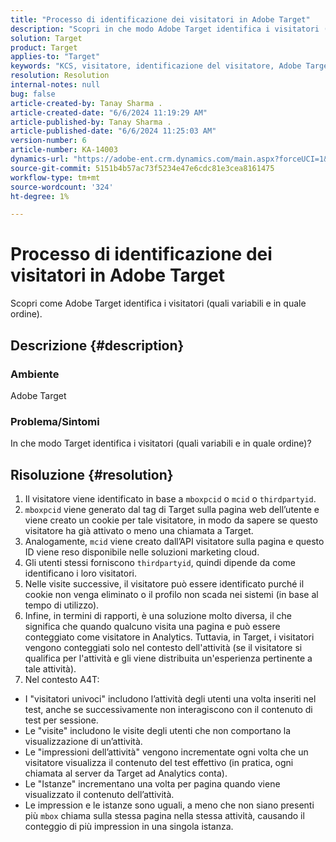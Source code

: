 ```yaml
---
title: "Processo di identificazione dei visitatori in Adobe Target"
description: "Scopri in che modo Adobe Target identifica i visitatori (quali variabili e in quale ordine)."
solution: Target
product: Target
applies-to: "Target"
keywords: "KCS, visitatore, identificazione del visitatore, Adobe Target, domande frequenti, Adobe Analytics, impression dell’attività, istanze, visitatori univoci, visite"
resolution: Resolution
internal-notes: null
bug: false
article-created-by: Tanay Sharma .
article-created-date: "6/6/2024 11:19:29 AM"
article-published-by: Tanay Sharma .
article-published-date: "6/6/2024 11:25:03 AM"
version-number: 6
article-number: KA-14003
dynamics-url: "https://adobe-ent.crm.dynamics.com/main.aspx?forceUCI=1&pagetype=entityrecord&etn=knowledgearticle&id=afaf33a3-f623-ef11-840b-6045bd0065b6"
source-git-commit: 5151b4b57ac73f5234e47e6cdc81e3cea8161475
workflow-type: tm+mt
source-wordcount: '324'
ht-degree: 1%

---
```


# Processo di identificazione dei visitatori in Adobe Target


Scopri come Adobe Target identifica i visitatori (quali variabili e in quale ordine).

## Descrizione {#description}


### Ambiente

Adobe Target



### Problema/Sintomi

In che modo Target identifica i visitatori (quali variabili e in quale ordine)?


## Risoluzione {#resolution}


1. Il visitatore viene identificato in base a `mboxpcid` o `mcid` o `thirdpartyid`.
2. `mboxpcid` viene generato dal tag di Target sulla pagina web dell’utente e viene creato un cookie per tale visitatore, in modo da sapere se questo visitatore ha già attivato o meno una chiamata a Target.
3. Analogamente, `mcid` viene creato dall’API visitatore sulla pagina e questo ID viene reso disponibile nelle soluzioni marketing cloud.
4. Gli utenti stessi forniscono `thirdpartyid`, quindi dipende da come identificano i loro visitatori.
5. Nelle visite successive, il visitatore può essere identificato purché il cookie non venga eliminato o il profilo non scada nei sistemi (in base al tempo di utilizzo).
6. Infine, in termini di rapporti, è una soluzione molto diversa, il che significa che quando qualcuno visita una pagina e può essere conteggiato come visitatore in Analytics. Tuttavia, in Target, i visitatori vengono conteggiati solo nel contesto dell&#39;attività (se il visitatore si qualifica per l&#39;attività e gli viene distribuita un&#39;esperienza pertinente a tale attività).
7. Nel contesto A4T:


- I &quot;visitatori univoci&quot; includono l’attività degli utenti una volta inseriti nel test, anche se successivamente non interagiscono con il contenuto di test per sessione.
- Le &quot;visite&quot; includono le visite degli utenti che non comportano la visualizzazione di un’attività.
- Le &quot;impressioni dell’attività&quot; vengono incrementate ogni volta che un visitatore visualizza il contenuto del test effettivo (in pratica, ogni chiamata al server da Target ad Analytics conta).
- Le &quot;Istanze&quot; incrementano una volta per pagina quando viene visualizzato il contenuto dell’attività.
- Le impression e le istanze sono uguali, a meno che non siano presenti più `mbox` chiama sulla stessa pagina nella stessa attività, causando il conteggio di più impression in una singola istanza.

